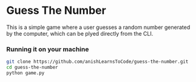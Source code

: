 # Guess The Number

This is a simple game where a user guesses a random number generated by the computer, which can be plyed directly from
the CLI.

### Running it on your machine

````bash
git clone https://github.com/anishLearnsToCode/guess-the-number.git
cd guess-the-number
python game.py
````
